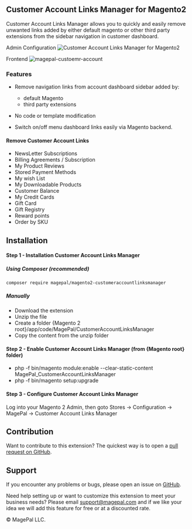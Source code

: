 ## Customer Account Links Manager for Magento2
Customer Account Links Manager allows you to quickly and easily remove unwanted links added by either default magento or other third party extensions from the sidebar navigation in customer dashboard.

Admin Configuration
![Customer Account Links Manager for Magento2](https://user-images.githubusercontent.com/1415141/34304978-21795332-e70a-11e7-8e84-9f373ff8eb29.png)

Frontend
![magepal-custoemr-account](https://user-images.githubusercontent.com/1415141/34305370-d2a305c6-e70b-11e7-95c2-57e1e7853b9b.gif)

### Features
 - Remove navigation links from account dashboard sidebar added by:
   - default Magento 
   - third party extensions
   
 - No code or template modification 
 
 - Switch on/off menu dashboard links easily via Magento backend.
 
 #### Remove Customer Account Links
 - NewsLetter Subscriptions
 - Billing Agreements / Subscription
 - My Product Reviews
 - Stored Payment Methods
 - My wish List
 - My Downloadable Products
 - Customer Balance
 - My Credit Cards
 - Gift Card
 - Gift Registry
 - Reward points
 - Order by SKU

## Installation

#### Step 1 - Installation Customer Account Links Manager

##### Using Composer  (recommended)

```
composer require magepal/magento2-customeraccountlinksmanager
```

##### Manually
 * Download the extension
 * Unzip the file
 * Create a folder {Magento 2 root}/app/code/MagePal/CustomerAccountLinksManager
 * Copy the content from the unzip folder

#### Step 2 - Enable Customer Account Links Manager (from {Magento root} folder)
 * php -f bin/magento module:enable --clear-static-content MagePal_CustomerAccountLinksManager
 * php -f bin/magento setup:upgrade

#### Step 3 - Configure Customer Account Links Manager

Log into your Magento 2 Admin, then goto Stores -> Configuration -> MagePal -> Customer Account Links Manager

Contribution
---
Want to contribute to this extension? The quickest way is to open a [pull request on GitHub](https://help.github.com/articles/using-pull-requests).


Support
---
If you encounter any problems or bugs, please open an issue on [GitHub](https://github.com/magepal/magento2-customeraccountlinksmanager/issues).

Need help setting up or want to customize this extension to meet your business needs? Please email support@magepal.com and if we like your idea we will add this feature for free or at a discounted rate.

© MagePal LLC.
